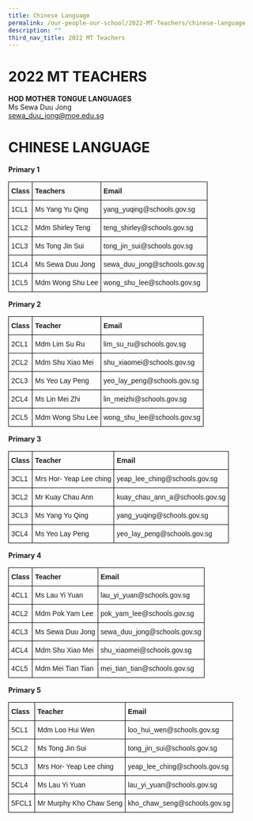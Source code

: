 ```yaml
---
title: Chinese Language
permalink: /our-people-our-school/2022-MT-Teachers/chinese-language
description: ""
third_nav_title: 2022 MT Teachers
---
```

# 2022 MT TEACHERS  

**HOD MOTHER TONGUE LANGUAGES**<br>
Ms Sewa Duu Jong<br>
sewa_duu_jong@moe.edu.sg

# CHINESE LANGUAGE

**Primary 1**
<style type="text/css">
.tg  {border-collapse:collapse;border-spacing:0;}
.tg td{border-color:black;border-style:solid;border-width:1px;font-family:Arial, sans-serif;font-size:14px;
  overflow:hidden;padding:10px 5px;word-break:normal;}
.tg th{border-color:black;border-style:solid;border-width:1px;font-family:Arial, sans-serif;font-size:14px;
  font-weight:normal;overflow:hidden;padding:10px 5px;word-break:normal;}
.tg .tg-cly1{text-align:left;vertical-align:middle}
.tg .tg-yla0{font-weight:bold;text-align:left;vertical-align:middle}
.tg .tg-0lax{text-align:left;vertical-align:top}
</style>
<table class="tg">
<thead>
  <tr>
    <th class="tg-yla0">Class</th>
    <th class="tg-yla0">Teachers</th>
    <th class="tg-0lax"><span style="font-weight:bold">Email</span></th>
  </tr>
</thead>
<tbody>
  <tr>
    <td class="tg-cly1"><span style="color:inherit;background-color:transparent">1CL1</span></td>
    <td class="tg-cly1"><span style="color:inherit;background-color:transparent">Ms Yang Yu Qing</span><br></td>
    <td class="tg-cly1"><span style="color:inherit;background-color:transparent">yang_yuqing@schools.gov.sg</span><br></td>
  </tr>
  <tr>
    <td class="tg-cly1"><span style="color:inherit;background-color:transparent">1CL2</span></td>
    <td class="tg-cly1"><span style="color:inherit;background-color:transparent">Mdm Shirley Teng</span></td>
    <td class="tg-cly1"><span style="color:inherit;background-color:transparent">teng_shirley@schools.gov.sg</span></td>
  </tr>
  <tr>
    <td class="tg-cly1"><span style="color:inherit;background-color:transparent">1CL3 </span></td>
    <td class="tg-cly1"><span style="color:inherit;background-color:transparent">Ms Tong Jin Sui </span><br></td>
    <td class="tg-cly1"><span style="color:inherit;background-color:transparent">tong_jin_sui@schools.gov.sg</span></td>
  </tr>
  <tr>
    <td class="tg-cly1"><span style="color:inherit;background-color:transparent">1CL4</span></td>
    <td class="tg-cly1"><span style="color:inherit;background-color:transparent">Ms Sewa Duu Jong</span></td>
    <td class="tg-cly1"><span style="color:inherit;background-color:transparent">sewa_duu_jong@schools.gov.sg</span><br></td>
  </tr>
  <tr>
    <td class="tg-cly1"><span style="color:inherit;background-color:transparent">1CL5</span></td>
    <td class="tg-cly1"><span style="color:inherit;background-color:transparent">Mdm Wong Shu Lee</span></td>
    <td class="tg-cly1"><span style="color:inherit;background-color:transparent">wong_shu_lee@schools.gov.sg</span></td>
  </tr>
</tbody>
</table>

**Primary 2**

<style type="text/css">
.tg  {border-collapse:collapse;border-spacing:0;}
.tg td{border-color:black;border-style:solid;border-width:1px;font-family:Arial, sans-serif;font-size:14px;
  overflow:hidden;padding:10px 5px;word-break:normal;}
.tg th{border-color:black;border-style:solid;border-width:1px;font-family:Arial, sans-serif;font-size:14px;
  font-weight:normal;overflow:hidden;padding:10px 5px;word-break:normal;}
.tg .tg-cly1{text-align:left;vertical-align:middle}
.tg .tg-yla0{font-weight:bold;text-align:left;vertical-align:middle}
.tg .tg-0lax{text-align:left;vertical-align:top}
</style>
<table class="tg">
<thead>
  <tr>
    <th class="tg-yla0">Class</th>
    <th class="tg-yla0">Teacher</th>
    <th class="tg-0lax"><span style="font-weight:bold">Email</span></th>
  </tr>
</thead>
<tbody>
  <tr>
    <td class="tg-cly1"><span style="color:inherit;background-color:transparent">2CL1</span></td>
    <td class="tg-cly1"><span style="color:inherit;background-color:transparent">Mdm Lim Su Ru</span></td>
    <td class="tg-cly1"><span style="color:inherit;background-color:transparent">lim_su_ru@schools.gov.sg</span><br></td>
  </tr>
  <tr>
    <td class="tg-cly1"><span style="color:inherit;background-color:transparent">2CL2</span></td>
    <td class="tg-cly1"><span style="color:inherit;background-color:transparent">Mdm Shu Xiao Mei </span><br></td>
    <td class="tg-cly1"><span style="color:inherit;background-color:transparent">shu_xiaomei@schools.gov.sg</span><br></td>
  </tr>
  <tr>
    <td class="tg-cly1"><span style="color:inherit;background-color:transparent">2CL3 </span></td>
    <td class="tg-cly1"><span style="color:inherit;background-color:transparent">Ms Yeo Lay Peng                </span></td>
    <td class="tg-cly1"><span style="color:inherit;background-color:transparent">yeo_lay_peng@schools.gov.sg</span></td>
  </tr>
  <tr>
    <td class="tg-cly1"><span style="color:inherit;background-color:transparent">2CL4</span></td>
    <td class="tg-cly1"><span style="color:inherit;background-color:transparent">Ms Lin Mei Zhi</span><br></td>
    <td class="tg-cly1"><span style="color:inherit;background-color:transparent">lin_meizhi@schools.gov.sg</span><br></td>
  </tr>
  <tr>
    <td class="tg-cly1"><span style="color:inherit;background-color:transparent">2CL5</span></td>
    <td class="tg-cly1"><span style="color:inherit;background-color:transparent">Mdm Wong Shu Lee</span></td>
    <td class="tg-cly1"><span style="color:inherit;background-color:transparent">wong_shu_lee@schools.gov.sg</span></td>
  </tr>
</tbody>
</table>

**Primary 3**
<style type="text/css">
.tg  {border-collapse:collapse;border-spacing:0;}
.tg td{border-color:black;border-style:solid;border-width:1px;font-family:Arial, sans-serif;font-size:14px;
  overflow:hidden;padding:10px 5px;word-break:normal;}
.tg th{border-color:black;border-style:solid;border-width:1px;font-family:Arial, sans-serif;font-size:14px;
  font-weight:normal;overflow:hidden;padding:10px 5px;word-break:normal;}
.tg .tg-cly1{text-align:left;vertical-align:middle}
.tg .tg-yla0{font-weight:bold;text-align:left;vertical-align:middle}
.tg .tg-0lax{text-align:left;vertical-align:top}
</style>
<table class="tg">
<thead>
  <tr>
    <th class="tg-yla0">Class</th>
    <th class="tg-yla0">Teacher</th>
    <th class="tg-0lax"><span style="font-weight:bold">Email</span></th>
  </tr>
</thead>
<tbody>
  <tr>
    <td class="tg-cly1"><span style="color:inherit;background-color:transparent">3CL1</span></td>
    <td class="tg-cly1"><span style="color:inherit;background-color:transparent">Mrs Hor- Yeap Lee ching</span></td>
    <td class="tg-cly1"><span style="color:inherit;background-color:transparent">yeap_lee_ching@schools.gov.sg</span></td>
  </tr>
  <tr>
    <td class="tg-cly1"><span style="color:inherit;background-color:transparent">3CL2</span></td>
    <td class="tg-cly1"><span style="color:inherit;background-color:transparent">Mr Kuay Chau Ann</span><br></td>
    <td class="tg-cly1"><span style="color:inherit;background-color:transparent">kuay_chau_ann_a@schools.gov.sg</span></td>
  </tr>
  <tr>
    <td class="tg-cly1"><span style="color:inherit;background-color:transparent">3CL3 </span></td>
    <td class="tg-cly1"><span style="color:inherit;background-color:transparent">Ms Yang Yu Qing</span></td>
    <td class="tg-cly1"><span style="color:inherit;background-color:transparent"> yang_yuqing@schools.gov.sg</span></td>
  </tr>
  <tr>
    <td class="tg-cly1"><span style="color:inherit;background-color:transparent">3CL4</span></td>
    <td class="tg-cly1"><span style="color:inherit;background-color:transparent">Ms Yeo Lay Peng</span></td>
    <td class="tg-cly1"><span style="color:inherit;background-color:transparent"> yeo_lay_peng@schools.gov.sg</span></td>
  </tr>
</tbody>
</table>

**Primary 4**

<style type="text/css">
.tg  {border-collapse:collapse;border-spacing:0;}
.tg td{border-color:black;border-style:solid;border-width:1px;font-family:Arial, sans-serif;font-size:14px;
  overflow:hidden;padding:10px 5px;word-break:normal;}
.tg th{border-color:black;border-style:solid;border-width:1px;font-family:Arial, sans-serif;font-size:14px;
  font-weight:normal;overflow:hidden;padding:10px 5px;word-break:normal;}
.tg .tg-cly1{text-align:left;vertical-align:middle}
.tg .tg-yla0{font-weight:bold;text-align:left;vertical-align:middle}
.tg .tg-0lax{text-align:left;vertical-align:top}
</style>
<table class="tg">
<thead>
  <tr>
    <th class="tg-yla0">Class</th>
    <th class="tg-yla0">Teacher</th>
    <th class="tg-0lax"><span style="font-weight:bold">Email</span></th>
  </tr>
</thead>
<tbody>
  <tr>
    <td class="tg-cly1"><span style="color:inherit;background-color:transparent">4CL1</span></td>
    <td class="tg-cly1"><span style="color:inherit;background-color:transparent">Ms Lau Yi Yuan</span></td>
    <td class="tg-cly1"><span style="color:inherit;background-color:transparent">lau_yi_yuan@schools.gov.sg</span></td>
  </tr>
  <tr>
    <td class="tg-cly1"><span style="color:inherit;background-color:transparent">4CL2 </span></td>
    <td class="tg-cly1"><span style="color:inherit;background-color:transparent">Mdm Pok Yam Lee</span><br></td>
    <td class="tg-cly1"><span style="color:inherit;background-color:transparent">pok_yam_lee@schools.gov.sg</span></td>
  </tr>
  <tr>
    <td class="tg-cly1"><span style="color:inherit;background-color:transparent">4CL3 </span></td>
    <td class="tg-cly1"><span style="color:inherit;background-color:transparent">Ms Sewa Duu Jong</span></td>
    <td class="tg-cly1"><span style="color:inherit;background-color:transparent">sewa_duu_jong@schools.gov.sg</span></td>
  </tr>
  <tr>
    <td class="tg-cly1"><span style="color:inherit;background-color:transparent">4CL4 </span></td>
    <td class="tg-cly1"><span style="color:inherit;background-color:transparent">Mdm Shu Xiao Mei </span><br></td>
    <td class="tg-cly1"><span style="color:inherit;background-color:transparent">shu_xiaomei@schools.gov.sg</span></td>
  </tr>
  <tr>
    <td class="tg-cly1"><span style="color:inherit;background-color:transparent">4CL5</span></td>
    <td class="tg-cly1"><span style="color:inherit;background-color:transparent">Mdm Mei Tian Tian</span></td>
    <td class="tg-cly1"><span style="color:inherit;background-color:transparent"> mei_tian_tian@schools.gov.sg</span></td>
  </tr>
</tbody>
</table>

**Primary 5**
<style type="text/css">
.tg  {border-collapse:collapse;border-spacing:0;}
.tg td{border-color:black;border-style:solid;border-width:1px;font-family:Arial, sans-serif;font-size:14px;
  overflow:hidden;padding:10px 5px;word-break:normal;}
.tg th{border-color:black;border-style:solid;border-width:1px;font-family:Arial, sans-serif;font-size:14px;
  font-weight:normal;overflow:hidden;padding:10px 5px;word-break:normal;}
.tg .tg-cly1{text-align:left;vertical-align:middle}
.tg .tg-yla0{font-weight:bold;text-align:left;vertical-align:middle}
.tg .tg-0lax{text-align:left;vertical-align:top}
</style>
<table class="tg">
<thead>
  <tr>
    <th class="tg-yla0">Class</th>
    <th class="tg-yla0"><span style="font-weight:700;font-style:normal">Teacher</span></th>
    <th class="tg-0lax"><span style="font-weight:bold">Email</span></th>
  </tr>
</thead>
<tbody>
  <tr>
    <td class="tg-cly1"><span style="color:inherit;background-color:transparent">5CL1</span></td>
    <td class="tg-cly1"><span style="color:inherit;background-color:transparent">Mdm Loo Hui Wen</span></td>
    <td class="tg-cly1"><span style="color:inherit;background-color:transparent">loo_hui_wen@schools.gov.sg</span></td>
  </tr>
  <tr>
    <td class="tg-cly1"><span style="color:inherit;background-color:transparent">5CL2</span></td>
    <td class="tg-cly1"><span style="color:inherit;background-color:transparent">Ms Tong Jin Sui </span><br></td>
    <td class="tg-cly1"><span style="color:inherit;background-color:transparent">tong_jin_sui@schools.gov.sg</span><br></td>
  </tr>
  <tr>
    <td class="tg-cly1"><span style="color:inherit;background-color:transparent">5CL3  </span></td>
    <td class="tg-cly1"><span style="color:inherit;background-color:transparent">Mrs Hor- Yeap Lee ching</span><br></td>
    <td class="tg-cly1"><span style="color:inherit;background-color:transparent">yeap_lee_ching@schools.gov.sg</span><br></td>
  </tr>
  <tr>
    <td class="tg-cly1"><span style="color:inherit;background-color:transparent">5CL4</span></td>
    <td class="tg-cly1"><span style="color:inherit;background-color:transparent">Ms Lau Yi Yuan</span></td>
    <td class="tg-cly1"><span style="color:inherit;background-color:transparent">lau_yi_yuan@schools.gov.sg</span><br></td>
  </tr>
  <tr>
    <td class="tg-cly1"><span style="color:inherit;background-color:transparent">5FCL1 </span></td>
    <td class="tg-cly1"><span style="color:inherit;background-color:transparent">Mr Murphy Kho Chaw Seng</span><br></td>
    <td class="tg-cly1"><span style="color:inherit;background-color:transparent">kho_chaw_seng@schools.gov.sg</span></td>
  </tr>
</tbody>
</table>